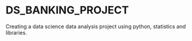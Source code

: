 # DS_BANKING_PROJECT
Creating a data science data analysis project using python, statistics and libraries.
